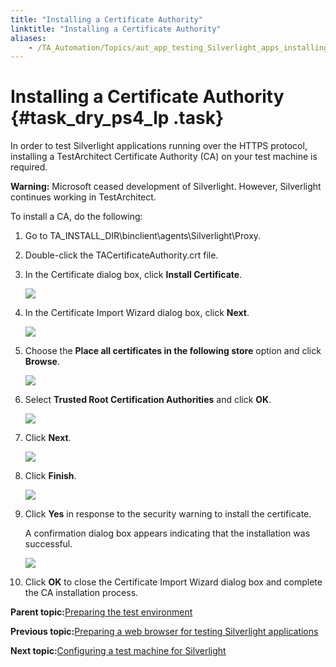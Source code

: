 ```yaml
--- 
title: "Installing a Certificate Authority"
linktitle: "Installing a Certificate Authority"
aliases: 
    - /TA_Automation/Topics/aut_app_testing_Silverlight_apps_installing_CA.html
---
```

# Installing a Certificate Authority {#task_dry_ps4_lp .task}

In order to test Silverlight applications running over the HTTPS protocol, installing a TestArchitect Certificate Authority \(CA\) on your test machine is required.

**Warning:** Microsoft ceased development of Silverlight. However, Silverlight continues working in TestArchitect.

To install a CA, do the following:

1.  Go to TA\_INSTALL\_DIR\\binclient\\agents\\Silverlight\\Proxy.

2.  Double-click the TACertificateAuthority.crt file.

3.  In the Certificate dialog box, click **Install Certificate**.

    ![](../Images/install_CA.png)

4.  In the Certificate Import Wizard dialog box, click **Next**.

    ![](../Images/CA_Import_Wizard_dlg.png)

5.  Choose the **Place all certificates in the following store** option and click **Browse**.

    ![](../Images/CA_Import_Wizard_dlg_1.png)

6.  Select **Trusted Root Certification Authorities** and click **OK**.

    ![](../Images/Select_certificate_store_dlg.png)

7.  Click **Next**.

    ![](../Images/CA_Import_Wizard_dlg_3.png)

8.  Click **Finish**.

    ![](../Images/CA_Import_Wizard_dlg_4.png)

9.  Click **Yes** in response to the security warning to install the certificate.

    A confirmation dialog box appears indicating that the installation was successful.

    ![](../Images/install_CA_confirmation.png)

10. Click **OK** to close the Certificate Import Wizard dialog box and complete the CA installation process.


**Parent topic:**[Preparing the test environment](../../TA_Automation/Topics/aut_app_testing_Silverlight_preparing_environment.html)

**Previous topic:**[Preparing a web browser for testing Silverlight applications](../../TA_Automation/Topics/aut_app_testing_Silverlight_apps_prepraring_browser.html)

**Next topic:**[Configuring a test machine for Silverlight](../../TA_Automation/Topics/aut_app_testing_Silverlight_apps_preparation.html)

